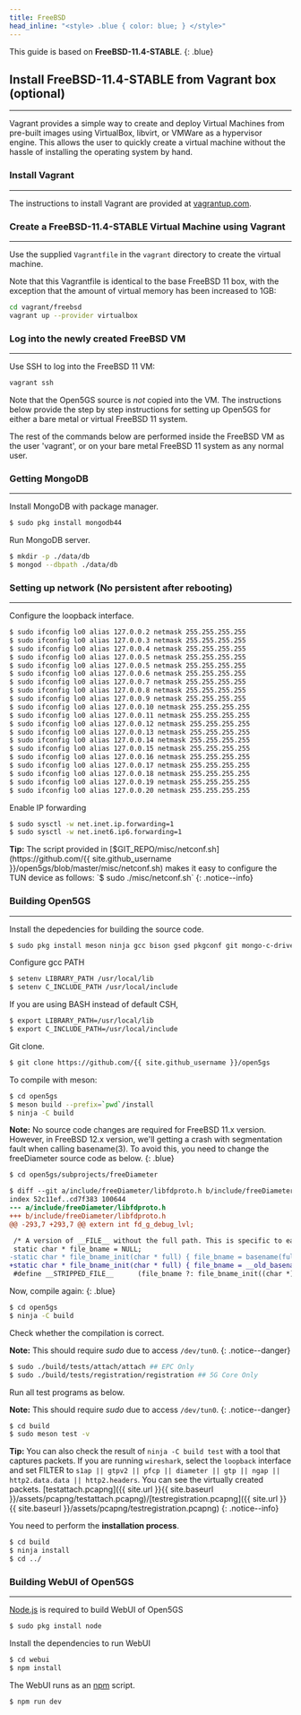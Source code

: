 ```yaml
---
title: FreeBSD
head_inline: "<style> .blue { color: blue; } </style>"
---
```


This guide is based on **FreeBSD-11.4-STABLE**.
{: .blue}

## Install **FreeBSD-11.4-STABLE** from Vagrant box (optional)
---
Vagrant provides a simple way to create and deploy Virtual Machines from
pre-built images using VirtualBox, libvirt, or VMWare as a hypervisor engine.
This allows the user to quickly create a virtual machine without the hassle
of installing the operating system by hand.

### Install Vagrant
---

The instructions to install Vagrant are provided at
[vagrantup.com](https://www.vagrantup.com/).


### Create a FreeBSD-11.4-STABLE Virtual Machine using Vagrant
---

Use the supplied `Vagrantfile` in the `vagrant` directory to create the
virtual machine.

Note that this Vagrantfile is identical to the base FreeBSD 11 box, with
the exception that the amount of virtual memory has been increased to 1GB:

```bash
cd vagrant/freebsd
vagrant up --provider virtualbox
```

### Log into the newly created FreeBSD VM
---

Use SSH to log into the FreeBSD 11 VM:

```bash
vagrant ssh
```

Note that the Open5GS source is *not* copied into the VM.  The instructions
below provide the step by step instructions for setting up Open5GS for
either a bare metal or virtual FreeBSD 11 system.

The rest of the commands below are performed inside the FreeBSD VM as the
user 'vagrant', or on your bare metal FreeBSD 11 system as any normal user.

### Getting MongoDB
---

Install MongoDB with package manager.
```bash
$ sudo pkg install mongodb44
```

Run MongoDB server.
```bash
$ mkdir -p ./data/db
$ mongod --dbpath ./data/db
```

### Setting up network (No persistent after rebooting)
---

Configure the loopback interface.
```bash
$ sudo ifconfig lo0 alias 127.0.0.2 netmask 255.255.255.255
$ sudo ifconfig lo0 alias 127.0.0.3 netmask 255.255.255.255
$ sudo ifconfig lo0 alias 127.0.0.4 netmask 255.255.255.255
$ sudo ifconfig lo0 alias 127.0.0.5 netmask 255.255.255.255
$ sudo ifconfig lo0 alias 127.0.0.5 netmask 255.255.255.255
$ sudo ifconfig lo0 alias 127.0.0.6 netmask 255.255.255.255
$ sudo ifconfig lo0 alias 127.0.0.7 netmask 255.255.255.255
$ sudo ifconfig lo0 alias 127.0.0.8 netmask 255.255.255.255
$ sudo ifconfig lo0 alias 127.0.0.9 netmask 255.255.255.255
$ sudo ifconfig lo0 alias 127.0.0.10 netmask 255.255.255.255
$ sudo ifconfig lo0 alias 127.0.0.11 netmask 255.255.255.255
$ sudo ifconfig lo0 alias 127.0.0.12 netmask 255.255.255.255
$ sudo ifconfig lo0 alias 127.0.0.13 netmask 255.255.255.255
$ sudo ifconfig lo0 alias 127.0.0.14 netmask 255.255.255.255
$ sudo ifconfig lo0 alias 127.0.0.15 netmask 255.255.255.255
$ sudo ifconfig lo0 alias 127.0.0.16 netmask 255.255.255.255
$ sudo ifconfig lo0 alias 127.0.0.17 netmask 255.255.255.255
$ sudo ifconfig lo0 alias 127.0.0.18 netmask 255.255.255.255
$ sudo ifconfig lo0 alias 127.0.0.19 netmask 255.255.255.255
$ sudo ifconfig lo0 alias 127.0.0.20 netmask 255.255.255.255
```

Enable IP forwarding
```bash
$ sudo sysctl -w net.inet.ip.forwarding=1
$ sudo sysctl -w net.inet6.ip6.forwarding=1
```

**Tip:** The script provided in [$GIT_REPO/misc/netconf.sh](https://github.com/{{ site.github_username }}/open5gs/blob/master/misc/netconf.sh) makes it easy to configure the TUN device as follows:
`$ sudo ./misc/netconf.sh`
{: .notice--info}

### Building Open5GS
---

Install the depedencies for building the source code.
```bash
$ sudo pkg install meson ninja gcc bison gsed pkgconf git mongo-c-driver gnutls libgcrypt libidn libyaml libmicrohttpd nghttp2
```

Configure gcc PATH
```bash
$ setenv LIBRARY_PATH /usr/local/lib
$ setenv C_INCLUDE_PATH /usr/local/include
```

If you are using BASH instead of default CSH,
```bash
$ export LIBRARY_PATH=/usr/local/lib
$ export C_INCLUDE_PATH=/usr/local/include
```

Git clone.

```bash
$ git clone https://github.com/{{ site.github_username }}/open5gs
```

To compile with meson:

```bash
$ cd open5gs
$ meson build --prefix=`pwd`/install
$ ninja -C build
```

**Note:** No source code changes are required for FreeBSD 11.x version. However, in FreeBSD 12.x version, we'll getting a crash with segmentation fault when calling basename(3). To avoid this, you need to change the freeDiameter source code as below.
{: .blue}

```diff
$ cd open5gs/subprojects/freeDiameter

$ diff --git a/include/freeDiameter/libfdproto.h b/include/freeDiameter/libfdproto.h
index 52c11ef..cd7f383 100644
--- a/include/freeDiameter/libfdproto.h
+++ b/include/freeDiameter/libfdproto.h
@@ -293,7 +293,7 @@ extern int fd_g_debug_lvl;

 /* A version of __FILE__ without the full path. This is specific to each C file being compiled */
 static char * file_bname = NULL;
-static char * file_bname_init(char * full) { file_bname = basename(full); return file_bname; }
+static char * file_bname_init(char * full) { file_bname = __old_basename(full); return file_bname; }
 #define __STRIPPED_FILE__      (file_bname ?: file_bname_init((char *)__FILE__))

```

Now, compile again:
{: .blue}

```bash
$ cd open5gs
$ ninja -C build
```

Check whether the compilation is correct.

**Note:** This should require *sudo* due to access `/dev/tun0`.
{: .notice--danger}

```bash
$ sudo ./build/tests/attach/attach ## EPC Only
$ sudo ./build/tests/registration/registration ## 5G Core Only
```

Run all test programs as below.

**Note:** This should require *sudo* due to access `/dev/tun0`.
{: .notice--danger}

```bash
$ cd build
$ sudo meson test -v
```

**Tip:** You can also check the result of `ninja -C build test` with a tool that captures packets. If you are running `wireshark`, select the `loopback` interface and set FILTER to `s1ap || gtpv2 || pfcp || diameter || gtp || ngap || http2.data.data || http2.headers`.  You can see the virtually created packets. [testattach.pcapng]({{ site.url }}{{ site.baseurl }}/assets/pcapng/testattach.pcapng)/[testregistration.pcapng]({{ site.url }}{{ site.baseurl }}/assets/pcapng/testregistration.pcapng)
{: .notice--info}

You need to perform the **installation process**.
```bash
$ cd build
$ ninja install
$ cd ../
```

### Building WebUI of Open5GS
---

[Node.js](https://nodejs.org/) is required to build WebUI of Open5GS

```bash
$ sudo pkg install node
```

Install the dependencies to run WebUI

```bash
$ cd webui
$ npm install
```

The WebUI runs as an [npm](https://www.npmjs.com/) script.

```bash
$ npm run dev
```
